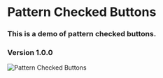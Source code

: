 ﻿# Pattern Checked Buttons

### This is a demo of pattern checked buttons.

### Version 1.0.0

![Pattern Checked Buttons](https://github.com/AndriiKot/VanillaJS__Cooks/blob/main/_01_checked_menu_pattern/__demo__/__v1_0_0__.png)
